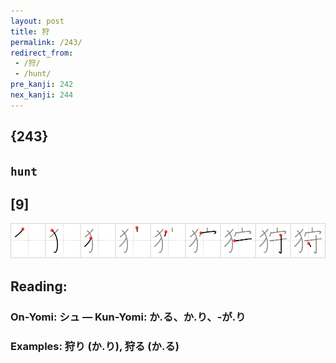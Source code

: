 ```yaml
---
layout: post
title: 狩
permalink: /243/
redirect_from:
 - /狩/
 - /hunt/
pre_kanji: 242
nex_kanji: 244
---
```


## {243}

## `hunt`

## [9]

<div class="stroke"><img src="../images/E78BA9.png" /></div>

## Reading:

### On-Yomi: シュ &mdash; Kun-Yomi: か.る、か.り、-が.り

### Examples: 狩り (か.り), 狩る (か.る)
